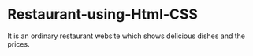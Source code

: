 # Restaurant-using-Html-CSS
It is an ordinary restaurant website which shows delicious dishes and the prices. 
